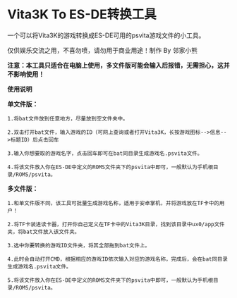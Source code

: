 # Vita3K To ES-DE转换工具

一个可以将Vita3K的游戏转换成ES-DE可用的psvita游戏文件的小工具。

仅供娱乐交流之用，不喜勿喷，请勿用于商业用途！制作 By 邻家小熊

**注意：本工具只适合在电脑上使用，多文件版可能会输入后报错，无需担心，这并不影响使用！**

**使用说明**

**单文件版：**

    1.将bat文件放到任意地方，尽量放到空文件夹中。
    
    2.双击打开bat文件，输入游戏的ID（可网上查询或者打开Vita3K，长按游戏图标-->信息-->标题ID）后点击回车
    
    3.输入你想要取的游戏名字，点击回车即可在bat同目录生成游戏名.psvita文件。
    
    4.将该文件放入你在ES-DE中定义的ROMS文件夹下的psvita中即可，一般默认为手机根目录/ROMS/psvita。
    

**多文件版：**

    1.和单文件版不同，该工具可批量生成游戏名称，适用于安卓掌机，并将游戏放在TF卡中的用户！
    
    2.将TF卡装进读卡器，打开你自己定义在TF卡中的Vita3K目录，找到该目录中ux0/app文件夹，将bat文件放入该文件夹。
    
    3.选中你要转换的游戏ID文件夹，将其全部拖到bat文件上。
    
    4.此时会自动打开CMD，根据相应的游戏ID依次输入对应的游戏名称，完成后，会在bat同目录生成游戏名.psvita文件。
    
    5.将该文件放入你在ES-DE中定义的ROMS文件夹下的psvita中即可，一般默认为手机根目录/ROMS/psvita。

